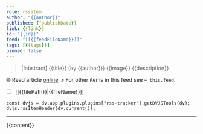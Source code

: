 ```yaml
---
role: rssitem
author: "{{author}}"
published: {{publishDate}}
link: {{link}}
id: "{{id}}"
feed: "[[{{feedFileName}}]]"
tags: [{{tags}}]
pinned: false
---
```


> [!abstract] {{title}} (by {{author}})
> {{image}} {{description}}

🌐 Read article [online]({{link}}). ⤴ For other items in this feed see `= this.feed`.

- [ ] [[{{filePath}}|{{fileName}}]]

~~~dataviewjs
const dvjs = dv.app.plugins.plugins["rss-tracker"].getDVJSTools(dv);
dvjs.rssItemHeader(dv.current());
~~~

- - -
{{content}}